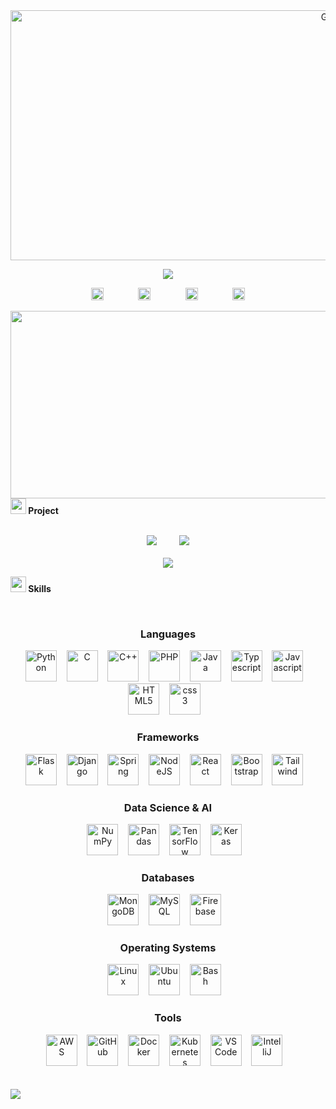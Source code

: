  

<a target="_blank" align="center">
  <img align="center" height="400" width="1000" alt="GIF" src="https://i.gifer.com/33HI.gif">
</a>

<p align="center">
  <a href="https://github.com/IVANMORAG">
    <img src="https://readme-typing-svg.herokuapp.com?color=%23E6F7FF&size=28&center=true&vCenter=true&width=800&height=80&lines=H%CC%B7i%CC%B7%2C+%CC%B7W%CC%B7e%CC%B7l%CC%B7c%CC%B7o%CC%B7m%CC%B7e%CC%B7+%CC%B7t%CC%B7o%CC%B7+%CC%B7m%CC%B7y%CC%B7+%CC%B7G%CC%B7i%CC%B7t%CC%B7h%CC%B7u%CC%B7b%CC%B7;&duration=3000&fontWeight=900&background=linear-gradient(90deg,%20%230044FF,%20%23FFFFFF)&shadow=0_0_25px_%230044FF,0_0_50px_%23FFFFFF">
  </a>
</p>

<div align="center">
  <a href="https://www.linkedin.com/in/ivan-morag/" style="text-decoration:none"><!--
  --><img src="https://raw.githubusercontent.com/gauravghongde/social-icons/master/SVG/White/LinkedIN_white.svg" width="20px" alt="LinkedIn" style="margin:0 10px;"><!--
  --></a>       
&nbsp;&nbsp;&nbsp;&nbsp;&nbsp;&nbsp;&nbsp;&nbsp;<!--
  --><a href="https://www.instagram.com/ivn_mg/" style="text-decoration:none"><!--
  --><img src="https://cdn.simpleicons.org/instagram/white" width="20px" alt="Instagram" style="margin:0 10px;"><!--
  --></a>
  &nbsp;&nbsp;&nbsp;&nbsp;&nbsp;&nbsp;&nbsp;&nbsp;<!-- 
  --><a href="https://x.com/Ivn_moraG" style="text-decoration:none"><!--
  --><img src="https://cdn.simpleicons.org/x/white" width="20px" alt="X (Twitter)" style="margin:0 10px;"><!--
  --></a>
  &nbsp;&nbsp;&nbsp;&nbsp;&nbsp;&nbsp;&nbsp;&nbsp;<!--
  --><a href="https://www.tiktok.com/@ivan_morag" style="text-decoration:none"><!--
  --><img src="https://cdn.simpleicons.org/tiktok/white" width="20px" alt="TikTok" style="margin:0 10px;"><!--
  --></a>
</div>

[<img align="left" width="1000" src="https://youtube-music-widget.vercel.app/_Now_Playing-FF0000?style=flat-square&logo=youtube-music&logoColor=white" height="300">](https://music.youtube.com/playlist?list=PLlHhWhyPeWs7qJtNiUH3f8Z3oSO8CgiH-)

<br>

 <img src="https://media2.giphy.com/media/QssGEmpkyEOhBCb7e1/giphy.gif?cid=ecf05e47a0n3gi1bfqntqmob8g9aid1oyj2wr3ds3mg700bl&rid=giphy.gif" width ="25"><b> Project</b>
 
<br/>
<div align="center">
  <a href="https://github.com/IVANMORAG/mri-tumor-segmentation" style="text-decoration:none"><!--
  --><img src="https://github-readme-stats.vercel.app/api/pin/?username=IVANMORAG&repo=mri-tumor-segmentation&theme=tokyonight" /><!--
  --></a>       
&nbsp;&nbsp;&nbsp;&nbsp;&nbsp;&nbsp;&nbsp;&nbsp;<!--
  --><a href="https://github.com/IVANMORAG/api-android-malware" style="text-decoration:none"><!--
  --><img src="https://github-readme-stats.vercel.app/api/pin/?username=IVANMORAG&repo=api-android-malware&theme=tokyonight" /><!--
  --></a>
<br>
<br>
<!-- Línea 2 -->
<a href="https://github.com/IVANMORAG/facial-point-detection" style="text-decoration:none">
  <img src="https://github-readme-stats.vercel.app/api/pin/?username=IVANMORAG&repo=facial-point-detection&theme=tokyonight" />
</a>

</div>


<!-- STACK -->
 <img src="https://media2.giphy.com/media/QssGEmpkyEOhBCb7e1/giphy.gif?cid=ecf05e47a0n3gi1bfqntqmob8g9aid1oyj2wr3ds3mg700bl&rid=giphy.gif" width ="25"><b> Skills</b>
 &nbsp;&nbsp;&nbsp;&nbsp;&nbsp;&nbsp;&nbsp;&nbsp;
 
<br>
<div align="center" width="100">
<!-- Languages -->

<h3>Languages</h3>
<img
  src="https://cdn.jsdelivr.net/gh/devicons/devicon@latest/icons/python/python-original-wordmark.svg"
  width="50px"
  alt="Python">
  &nbsp;&nbsp;
<img
  src="https://cdn.jsdelivr.net/gh/devicons/devicon@latest/icons/c/c-original.svg"
  width="50px"
  alt="C">
  &nbsp;&nbsp;
<img
  src="https://cdn.jsdelivr.net/gh/devicons/devicon@latest/icons/cplusplus/cplusplus-original.svg"
  width="50px"
  alt="C++">
  &nbsp;&nbsp;
<img
  src="https://cdn.jsdelivr.net/gh/devicons/devicon@latest/icons/php/php-original.svg"
  width="50px"
  alt="PHP">
  &nbsp;&nbsp;
<img
  src="https://cdn.jsdelivr.net/gh/devicons/devicon@latest/icons/java/java-original-wordmark.svg"
  width="50px"
  alt="Java">
  &nbsp;&nbsp;
<img
  src="https://cdn.jsdelivr.net/gh/devicons/devicon@latest/icons/typescript/typescript-original.svg"
  width="50px"
  alt="Typescript">
  &nbsp;&nbsp;
<img
  src="https://cdn.jsdelivr.net/gh/devicons/devicon@latest/icons/javascript/javascript-original.svg"
  width="50px"
  alt="Javascript">
  &nbsp;&nbsp;
<img
  src="https://cdn.jsdelivr.net/gh/devicons/devicon@latest/icons/html5/html5-original-wordmark.svg"
  width="50px"
  alt="HTML5">
  &nbsp;&nbsp;
<img
  src="https://cdn.jsdelivr.net/gh/devicons/devicon@latest/icons/css3/css3-original-wordmark.svg"
  width="50px"
  alt="css3">
  &nbsp;&nbsp;

<!-- Frameworks -->
</br>
<h3>Frameworks</h3>
<img
  src="https://cdn.jsdelivr.net/gh/devicons/devicon@latest/icons/flask/flask-original-wordmark.svg"
  width="50px"
  alt="Flask">
  &nbsp;&nbsp;
<img
  src="https://cdn.jsdelivr.net/gh/devicons/devicon@latest/icons/django/django-plain-wordmark.svg"
  width="50px"
  alt="Django">
  &nbsp;&nbsp;
<img
  src="https://cdn.jsdelivr.net/gh/devicons/devicon@latest/icons/spring/spring-original-wordmark.svg"
  width="50px"
  alt="Spring">
  &nbsp;&nbsp;
<img
  src="https://cdn.jsdelivr.net/gh/devicons/devicon@latest/icons/nodejs/nodejs-original-wordmark.svg"
  width="50px"
  alt="NodeJS">
  &nbsp;&nbsp;
<img
  src="https://cdn.jsdelivr.net/gh/devicons/devicon@latest/icons/react/react-original-wordmark.svg"
  width="50px"
  alt="React">
  &nbsp;&nbsp;
<img
  src="https://cdn.jsdelivr.net/gh/devicons/devicon@latest/icons/bootstrap/bootstrap-plain-wordmark.svg"
  width="50px"
  alt="Bootstrap">
  &nbsp;&nbsp;
<img
  src="https://cdn.jsdelivr.net/gh/devicons/devicon@latest/icons/tailwindcss/tailwindcss-original-wordmark.svg"
  width="50px"
  alt="Tailwind">
  &nbsp;&nbsp;

<!-- Data Science & AI -->
</br>
<h3>Data Science & AI</h3>
<img
  src="https://cdn.jsdelivr.net/gh/devicons/devicon@latest/icons/numpy/numpy-original-wordmark.svg"
  width="50px"
  alt="NumPy">
  &nbsp;&nbsp;
<img
  src="https://cdn.jsdelivr.net/gh/devicons/devicon@latest/icons/pandas/pandas-original-wordmark.svg"
  width="50px"
  alt="Pandas">
  &nbsp;&nbsp;
<img
  src="https://cdn.jsdelivr.net/gh/devicons/devicon@latest/icons/tensorflow/tensorflow-original-wordmark.svg"
  width="50px"
  alt="TensorFlow">
  &nbsp;&nbsp;
<img
  src="https://cdn.jsdelivr.net/gh/devicons/devicon@latest/icons/keras/keras-original-wordmark.svg"
  width="50px"
  alt="Keras">
  &nbsp;&nbsp;

<!-- Databases -->
</br>
<h3>Databases</h3>
<img
  src="https://cdn.jsdelivr.net/gh/devicons/devicon@latest/icons/mongodb/mongodb-original-wordmark.svg"
  width="50px"
  alt="MongoDB">
  &nbsp;&nbsp;
<img
  src="https://cdn.jsdelivr.net/gh/devicons/devicon@latest/icons/mysql/mysql-original-wordmark.svg"
  width="50px"
  alt="MySQL">
  &nbsp;&nbsp;
<img
  src="https://cdn.jsdelivr.net/gh/devicons/devicon@latest/icons/firebase/firebase-plain-wordmark.svg"
  width="50px"
  alt="Firebase">
  &nbsp;&nbsp;

<!-- Operating Systems -->
</br>
<h3>Operating Systems</h3>
<img
  src="https://cdn.jsdelivr.net/gh/devicons/devicon@latest/icons/linux/linux-original.svg"
  width="50px"
  alt="Linux">
  &nbsp;&nbsp;
<img
  src="https://cdn.jsdelivr.net/gh/devicons/devicon@latest/icons/ubuntu/ubuntu-plain-wordmark.svg"
  width="50px"
  alt="Ubuntu">
  &nbsp;&nbsp;
<img
  src="https://cdn.jsdelivr.net/gh/devicons/devicon@latest/icons/bash/bash-original.svg"
  width="50px"
  alt="Bash">
  &nbsp;&nbsp;

<!-- Tools -->
</br>
<h3>Tools</h3>
<img
  src="https://cdn.jsdelivr.net/gh/devicons/devicon@latest/icons/amazonwebservices/amazonwebservices-original-wordmark.svg"
  width="50px"
  alt="AWS">
  &nbsp;&nbsp;
<img
  src="https://cdn.jsdelivr.net/gh/devicons/devicon@latest/icons/github/github-original-wordmark.svg"
  width="50px"
  alt="GitHub">
  &nbsp;&nbsp;
<img
  src="https://cdn.jsdelivr.net/gh/devicons/devicon@latest/icons/docker/docker-original-wordmark.svg"
  width="50px"
  alt="Docker">
  &nbsp;&nbsp;
<img
  src="https://cdn.jsdelivr.net/gh/devicons/devicon@latest/icons/kubernetes/kubernetes-plain-wordmark.svg"
  width="50px"
  alt="Kubernetes">
  &nbsp;&nbsp;
<img
  src="https://cdn.jsdelivr.net/gh/devicons/devicon@latest/icons/vscode/vscode-original-wordmark.svg"
  width="50px"
  alt="VS Code">
  &nbsp;&nbsp;
<img
  src="https://upload.wikimedia.org/wikipedia/commons/thumb/9/9c/IntelliJ_IDEA_Icon.svg/512px-IntelliJ_IDEA_Icon.svg.png"
  width="50px"
  alt="IntelliJ">
  &nbsp;&nbsp;
</div>

</br>
</br>
<!--horizontal divider(gradiant)-->
<img src="https://user-images.githubusercontent.com/73097560/115834477-dbab4500-a447-11eb-908a-139a6edaec5c.gif">


